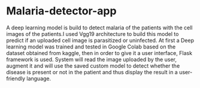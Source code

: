 # Malaria-detector-app

A deep learning model is build to detect malaria of the patients with the cell images of the patients.I used Vgg19 architecture to build this model to predict if an uploaded cell image is parasitized or uninfected. At first a Deep learning model was trained and tested in Google Colab based on the dataset obtained from kaggle, then in order to give it a user interface, Flask framework is used.
System will read the image uploaded by the user, augment it and will use the saved custom model to detect whether the disease is present or not in the patient and thus display the result in a user-friendly language.
